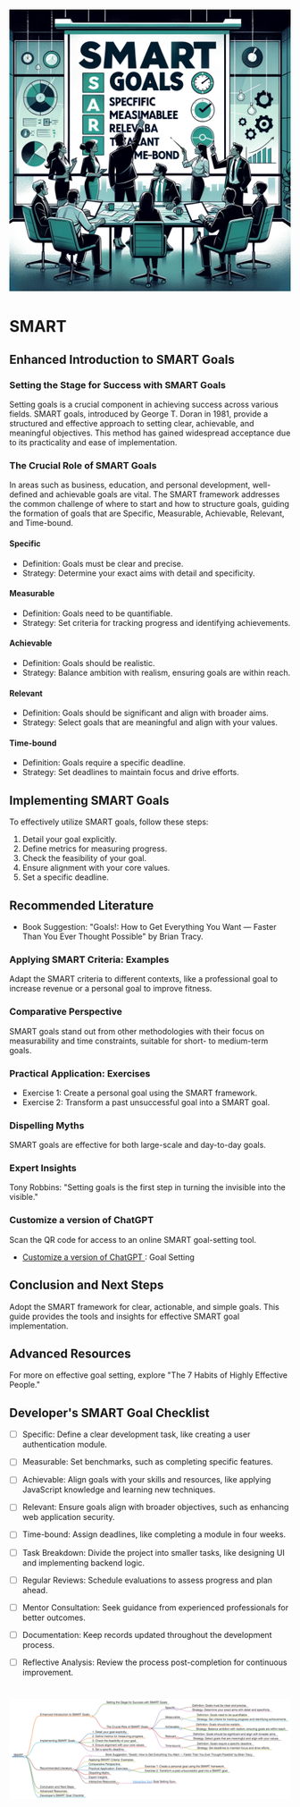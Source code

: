 <h1><img src="smart.png"></h1>

# SMART
## Enhanced Introduction to SMART Goals
### Setting the Stage for Success with SMART Goals
Setting goals is a crucial component in achieving success across various fields. SMART goals, introduced by George T. Doran in 1981, provide a structured and effective approach to setting clear, achievable, and meaningful objectives. This method has gained widespread acceptance due to its practicality and ease of implementation.
### The Crucial Role of SMART Goals
In areas such as business, education, and personal development, well-defined and achievable goals are vital. The SMART framework addresses the common challenge of where to start and how to structure goals, guiding the formation of goals that are Specific, Measurable, Achievable, Relevant, and Time-bound.
#### Specific
- Definition: Goals must be clear and precise.
- Strategy: Determine your exact aims with detail and specificity.
#### Measurable
- Definition: Goals need to be quantifiable.
- Strategy: Set criteria for tracking progress and identifying achievements.
#### Achievable
- Definition: Goals should be realistic.
- Strategy: Balance ambition with realism, ensuring goals are within reach.
#### Relevant
- Definition: Goals should be significant and align with broader aims.
- Strategy: Select goals that are meaningful and align with your values.
#### Time-bound
- Definition: Goals require a specific deadline.
- Strategy: Set deadlines to maintain focus and drive efforts.

## Implementing SMART Goals
To effectively utilize SMART goals, follow these steps:
1. Detail your goal explicitly.
2. Define metrics for measuring progress.
3. Check the feasibility of your goal.
4. Ensure alignment with your core values.
5. Set a specific deadline.

## Recommended Literature
- Book Suggestion: "Goals!: How to Get Everything You Want — Faster Than You Ever Thought Possible" by Brian Tracy.
### Applying SMART Criteria: Examples
Adapt the SMART criteria to different contexts, like a professional goal to increase revenue or a personal goal to improve fitness.
### Comparative Perspective
SMART goals stand out from other methodologies with their focus on measurability and time constraints, suitable for short- to medium-term goals.
### Practical Application: Exercises
- Exercise 1: Create a personal goal using the SMART framework.
- Exercise 2: Transform a past unsuccessful goal into a SMART goal.
### Dispelling Myths
SMART goals are effective for both large-scale and day-to-day goals.
### Expert Insights
Tony Robbins: "Setting goals is the first step in turning the invisible into the visible."
### Customize a version of ChatGPT 
Scan the QR code for access to an online SMART goal-setting tool.
- [Customize a version of ChatGPT ](https://chat.openai.com/g/g-3JEKe3tVr-goal-setting-guru): Goal Setting 

## Conclusion and Next Steps
Adopt the SMART framework for clear, actionable, and simple goals. This guide provides the tools and insights for effective SMART goal implementation.
## Advanced Resources
For more on effective goal setting, explore "The 7 Habits of Highly Effective People."
## Developer's SMART Goal Checklist
- [ ] Specific: Define a clear development task, like creating a user authentication module.
- [ ] Measurable: Set benchmarks, such as completing specific features.
- [ ] Achievable: Align goals with your skills and resources, like applying JavaScript knowledge and learning new techniques.
- [ ] Relevant: Ensure goals align with broader objectives, such as enhancing web application security.
- [ ] Time-bound: Assign deadlines, like completing a module in four weeks.
- [ ] Task Breakdown: Divide the project into smaller tasks, like designing UI and implementing backend logic.
- [ ] Regular Reviews: Schedule evaluations to assess progress and plan ahead.
- [ ] Mentor Consultation: Seek guidance from experienced professionals for better outcomes.
- [ ] Documentation: Keep records updated throughout the development process.
- [ ] Reflective Analysis: Review the process post-completion for continuous improvement.


<h1><img src="SMART-mindMap.png"></h1>